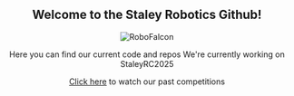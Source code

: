 <div align="center">

## Welcome to the Staley Robotics Github!

![RoboFalcon](https://www.staleyrobotics.com/_next/static/media/Logo24-25.b0242f9d.svg)

Here you can find our current code and repos
We're currently working on StaleyRC2025

[Click here](https://www.thebluealliance.com/team/4959) to watch our past competitions

</div>
